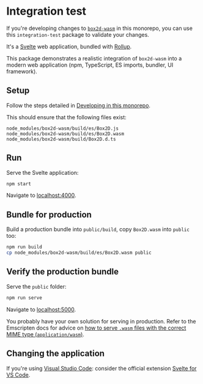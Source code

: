 # Integration test

If you're developing changes to [`box2d-wasm`](../box2d-wasm) in this monorepo, you can use this `integration-test` package to validate your changes.

It's a [Svelte](https://svelte.dev/) web application, bundled with [Rollup](https://rollupjs.org/guide/en/).

This package demonstrates a realistic integration of `box2d-wasm` into a modern web application (npm, TypeScript, ES imports, bundler, UI framework).

## Setup

Follow the steps detailed in [Developing in this monorepo](../#developing-in-this-monorepo).

This should ensure that the following files exist:

```
node_modules/box2d-wasm/build/es/Box2D.js
node_modules/box2d-wasm/build/es/Box2D.wasm
node_modules/box2d-wasm/build/Box2D.d.ts
```

## Run

Serve the Svelte application:

```bash
npm start
```

Navigate to [localhost:4000](http://localhost:4000).

## Bundle for production

Build a production bundle into `public/build`, copy `Box2D.wasm` into `public` too:

```bash
npm run build
cp node_modules/box2d-wasm/build/es/Box2D.wasm public
```

## Verify the production bundle

Serve the `public` folder:

```bash
npm run serve
```

Navigate to [localhost:5000](http://localhost:5000).

You probably have your own solution for serving in production. Refer to the Emscripten docs for advice on [how to serve `.wasm` files with the correct MIME type (`application/wasm`)](https://emscripten.org/docs/compiling/WebAssembly.html#web-server-setup).

## Changing the application

If you're using [Visual Studio Code](https://code.visualstudio.com/): consider the official extension [Svelte for VS Code](https://marketplace.visualstudio.com/items?itemName=svelte.svelte-vscode).
